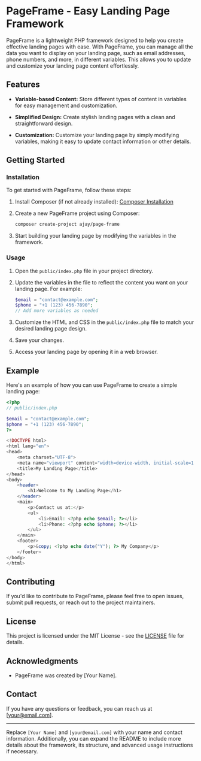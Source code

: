 # PageFrame - Easy Landing Page Framework

PageFrame is a lightweight PHP framework designed to help you create effective landing pages with ease. With PageFrame, you can manage all the data you want to display on your landing page, such as email addresses, phone numbers, and more, in different variables. This allows you to update and customize your landing page content effortlessly.

## Features

- **Variable-based Content:** Store different types of content in variables for easy management and customization.

- **Simplified Design:** Create stylish landing pages with a clean and straightforward design.

- **Customization:** Customize your landing page by simply modifying variables, making it easy to update contact information or other details.

## Getting Started

### Installation

To get started with PageFrame, follow these steps:

1. Install Composer (if not already installed): [Composer Installation](https://getcomposer.org/doc/00-intro.md)

2. Create a new PageFrame project using Composer:

   ```bash
   composer create-project ajay/page-frame
   ```

3. Start building your landing page by modifying the variables in the framework.

### Usage

1. Open the `public/index.php` file in your project directory.

2. Update the variables in the file to reflect the content you want on your landing page. For example:

   ```php
   $email = "contact@example.com";
   $phone = "+1 (123) 456-7890";
   // Add more variables as needed
   ```

3. Customize the HTML and CSS in the `public/index.php` file to match your desired landing page design.

4. Save your changes.

5. Access your landing page by opening it in a web browser.

## Example

Here's an example of how you can use PageFrame to create a simple landing page:

```php
<?php
// public/index.php

$email = "contact@example.com";
$phone = "+1 (123) 456-7890";
?>

<!DOCTYPE html>
<html lang="en">
<head>
    <meta charset="UTF-8">
    <meta name="viewport" content="width=device-width, initial-scale=1.0">
    <title>My Landing Page</title>
</head>
<body>
    <header>
        <h1>Welcome to My Landing Page</h1>
    </header>
    <main>
        <p>Contact us at:</p>
        <ul>
            <li>Email: <?php echo $email; ?></li>
            <li>Phone: <?php echo $phone; ?></li>
        </ul>
    </main>
    <footer>
        <p>&copy; <?php echo date("Y"); ?> My Company</p>
    </footer>
</body>
</html>
```

## Contributing

If you'd like to contribute to PageFrame, please feel free to open issues, submit pull requests, or reach out to the project maintainers.

## License

This project is licensed under the MIT License - see the [LICENSE](LICENSE) file for details.

## Acknowledgments

- PageFrame was created by [Your Name].

## Contact

If you have any questions or feedback, you can reach us at [your@email.com].

---

Replace `[Your Name]` and `[your@email.com]` with your name and contact information. Additionally, you can expand the README to include more details about the framework, its structure, and advanced usage instructions if necessary.